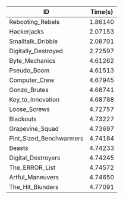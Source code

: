 |ID|Time(s)|
|-|-|
|Rebooting_Rebels|1.86140|
|Hackerjacks|2.07153|
|Smalltalk_Dribble|2.08701|
|Digitally_Destroyed|2.72597|
|Byte_Mechanics|4.61262|
|Pseudo_Boom|4.61513|
|Computer_Crew|4.67945|
|Gonzo_Brutes|4.68741|
|Key_to_Innovation|4.68788|
|Loose_Screws|4.72757|
|Blackouts|4.73227|
|Grapevine_Squad|4.73697|
|Pint_Sized_Benchwarmers|4.74184|
|Beasts|4.74233|
|Digital_Destroyers|4.74245|
|The_ERROR_List|4.74572|
|Artful_Maneuvers|4.74650|
|The_Hit_Blunders|4.77091|
